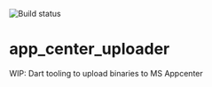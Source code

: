 ![Build status](https://travis-ci.com/remonh87/app_center_uploader.svg?branch=master)


# app_center_uploader
WIP: Dart tooling to upload binaries to MS Appcenter

